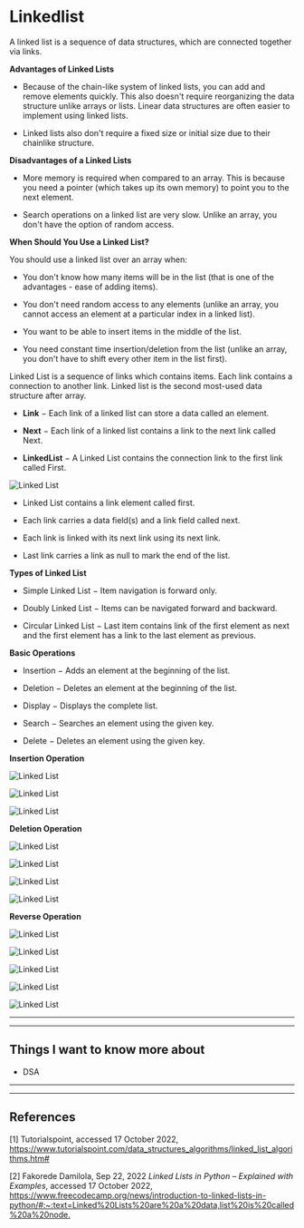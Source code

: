 # Linkedlist

A linked list is a sequence of data structures, which are connected together via links.

**Advantages of Linked Lists**

- Because of the chain-like system of linked lists, you can add and remove elements quickly. This also doesn't require reorganizing the data structure unlike arrays or lists. Linear data structures are often easier to implement using linked lists.

- Linked lists also don't require a fixed size or initial size due to their chainlike structure.

**Disadvantages of a Linked Lists**

- More memory is required when compared to an array. This is because you need a pointer (which takes up its own memory) to point you to the next element.

- Search operations on a linked list are very slow. Unlike an array, you don't have the option of random access.

**When Should You Use a Linked List?**

You should use a linked list over an array when:

- You don't know how many items will be in the list (that is one of the advantages - ease of adding items).

- You don't need random access to any elements (unlike an array, you cannot access an element at a particular index in a linked list).

- You want to be able to insert items in the middle of the list.

- You need constant time insertion/deletion from the list (unlike an array, you don't have to shift every other item in the list first).

Linked List is a sequence of links which contains items. Each link contains a connection to another link. Linked list is the second most-used data structure after array.

- **Link** − Each link of a linked list can store a data called an element.

- **Next** − Each link of a linked list contains a link to the next link called Next.

- **LinkedList** − A Linked List contains the connection link to the first link called First.

![Linked List](https://www.tutorialspoint.com/data_structures_algorithms/images/linked_list.jpg)

- Linked List contains a link element called first.

- Each link carries a data field(s) and a link field called next.

- Each link is linked with its next link using its next link.

- Last link carries a link as null to mark the end of the list.

**Types of Linked List**

- Simple Linked List − Item navigation is forward only.

- Doubly Linked List − Items can be navigated forward and backward.

- Circular Linked List − Last item contains link of the first element as next and the first element has a link to the last element as previous.

**Basic Operations**

- Insertion − Adds an element at the beginning of the list.

- Deletion − Deletes an element at the beginning of the list.

- Display − Displays the complete list.

- Search − Searches an element using the given key.

- Delete − Deletes an element using the given key.

**Insertion Operation**

![Linked List](https://www.tutorialspoint.com/data_structures_algorithms/images/linked_list_insertion_0.jpg)

![Linked List](https://www.tutorialspoint.com/data_structures_algorithms/images/linked_list_insertion_1.jpg)

![Linked List](https://www.tutorialspoint.com/data_structures_algorithms/images/linked_list_insertion_3.jpg)

**Deletion Operation**

![Linked List](https://www.tutorialspoint.com/data_structures_algorithms/images/linked_list_deletion_0.jpg)

![Linked List](https://www.tutorialspoint.com/data_structures_algorithms/images/linked_list_deletion_1.jpg)

![Linked List](https://www.tutorialspoint.com/data_structures_algorithms/images/linked_list_deletion_2.jpg)

![Linked List](https://www.tutorialspoint.com/data_structures_algorithms/images/linked_list_deletion_3.jpg)

**Reverse Operation**

![Linked List](https://www.tutorialspoint.com/data_structures_algorithms/images/linked_list_reverse_0.jpg)

![Linked List](https://www.tutorialspoint.com/data_structures_algorithms/images/linked_list_reverse_1.jpg)

![Linked List](https://www.tutorialspoint.com/data_structures_algorithms/images/linked_list_reverse_2.jpg)

![Linked List](https://www.tutorialspoint.com/data_structures_algorithms/images/linked_list_reverse_3.jpg)

![Linked List](https://www.tutorialspoint.com/data_structures_algorithms/images/linked_list_reverse_4.jpg)

---
---

## Things I want to know more about

- DSA

---
---

## References

[1] Tutorialspoint, accessed 17 October 2022, <https://www.tutorialspoint.com/data_structures_algorithms/linked_list_algorithms.htm#>

[2] Fakorede Damilola, Sep 22, 2022 _Linked Lists in Python – Explained with Examples_, accessed 17 October 2022, <https://www.freecodecamp.org/news/introduction-to-linked-lists-in-python/#:~:text=Linked%20Lists%20are%20a%20data,list%20is%20called%20a%20node.>
